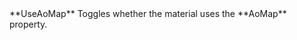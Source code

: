 <tr>
<td>**UseAoMap**</td>
<td>Toggles whether the material uses the **AoMap** property.</td>
</tr>
